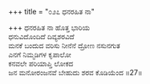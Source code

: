+++
title = "೦೨೭ ಧನರಹಿತ ನಾ"

+++
ಧನರಹಿತ ನಾ ಹೊತ್ತ ಭಾರಿಯ  
ಧನುವಿದೊಂದಿದೆ ದಿವ್ಯಶರವಿದೆ  
ಮನಕೆ ಬಂದುದ ವರಿಸು ನೀನೆನೆ ದ್ರೋಣ ನಸುನಗುತ   
ಎನಗೆ ನಿಮ್ಮಡಿಗಳ ಕೃಪಾಲೋ  
ಕನವಲೇ ಪರಿಯಾಪ್ತಿ ಲೋಕದ  
ಜನ ಮನೋರಂಜನವೆ ಬೇಹುದು ಶರವ ಕೊಡಿಯೆಂದ      ॥27॥
